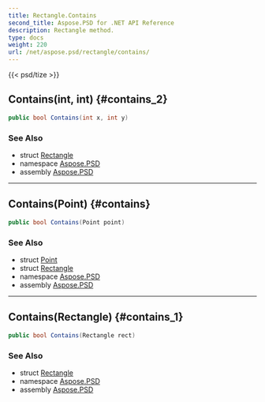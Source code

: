 ```yaml
---
title: Rectangle.Contains
second_title: Aspose.PSD for .NET API Reference
description: Rectangle method. 
type: docs
weight: 220
url: /net/aspose.psd/rectangle/contains/
---
```

{{< psd/tize >}}
## Contains(int, int) {#contains_2}

```csharp
public bool Contains(int x, int y)
```

### See Also

* struct [Rectangle](../)
* namespace [Aspose.PSD](../../rectangle/)
* assembly [Aspose.PSD](../../../)

---

## Contains(Point) {#contains}

```csharp
public bool Contains(Point point)
```

### See Also

* struct [Point](../../point/)
* struct [Rectangle](../)
* namespace [Aspose.PSD](../../rectangle/)
* assembly [Aspose.PSD](../../../)

---

## Contains(Rectangle) {#contains_1}

```csharp
public bool Contains(Rectangle rect)
```

### See Also

* struct [Rectangle](../)
* namespace [Aspose.PSD](../../rectangle/)
* assembly [Aspose.PSD](../../../)



